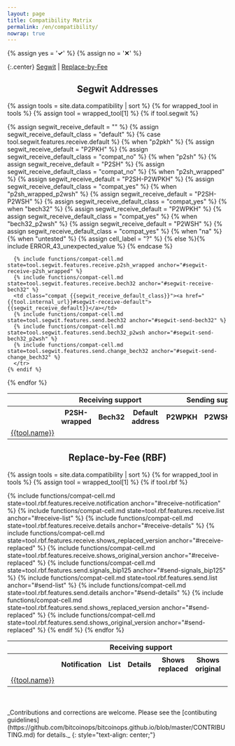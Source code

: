 ```yaml
---
layout: page
title: Compatibility Matrix
permalink: /en/compatibility/
nowrap: true
---
```

{% assign yes = '<span class="feature-yes"><strong>✓</strong></span>' %}
{% assign no = '<span class="feature-no"><strong>✕</strong></span>' %}
<style>
th, td { text-align: center; }
h1, h2, h3, h4, h5, h6 { text-align: center; }
</style>

{:.center}
[Segwit](#segwit-addresses) \| [Replace-by-Fee](#replace-by-fee-rbf)

## Segwit Addresses

<table class="compatibility">
  <tr>
    <th></th>
    <th colspan="3">Receiving support</th>
    <th colspan="3">Sending support</th>
  </tr>
  <tr>
    <th></th>
    <th>P2SH-wrapped</th>
    <th>Bech32</th>
    <th>Default address</th>
    <th>P2WPKH</th>
    <th>P2WSH</th>
    <th>Bech32 change</th>
  </tr>

{% assign tools = site.data.compatibility | sort %}
{% for wrapped_tool in tools %}
  {% assign tool = wrapped_tool[1] %}
    {% if tool.segwit %}
      <tr>
        <td><a href="{{tool.internal_url}}#segwit">{{tool.name}}</a></td>
      {% assign segwit_receive_default = "" %}
      {% assign segwit_receive_default_class = "default" %}
      {% case tool.segwit.features.receive.default %}
        {% when "p2pkh" %}
          {% assign segwit_receive_default = "P2PKH" %}
          {% assign segwit_receive_default_class = "compat_no" %}
        {% when "p2sh" %}
          {% assign segwit_receive_default = "P2SH" %}
          {% assign segwit_receive_default_class = "compat_no" %}
        {% when "p2sh_wrapped" %}
          {% assign segwit_receive_default = "P2SH-P2WPKH" %}
          {% assign segwit_receive_default_class = "compat_yes" %}
        {% when "p2sh_wrapped_p2wsh" %}
          {% assign segwit_receive_default = "P2SH-P2WSH" %}
          {% assign segwit_receive_default_class = "compat_yes" %}
        {% when "bech32" %}
          {% assign segwit_receive_default = "P2WPKH" %}
          {% assign segwit_receive_default_class = "compat_yes" %}
        {% when "bech32_p2wsh" %}
          {% assign segwit_receive_default = "P2WSH" %}
          {% assign segwit_receive_default_class = "compat_yes" %}
        {% when "na" %}
        {% when "untested" %}
          {% assign cell_label = "?" %}
        {% else %}{% include ERROR_43_unexpected_value %}
      {% endcase %}

      {% include functions/compat-cell.md state=tool.segwit.features.receive.p2sh_wrapped anchor="#segwit-receive-p2sh_wrapped" %}
      {% include functions/compat-cell.md state=tool.segwit.features.receive.bech32 anchor="#segwit-receive-bech32" %}
      <td class="compat {{segwit_receive_default_class}}"><a href="{{tool.internal_url}}#segwit-receive-default">{{segwit_receive_default}}</a></td>
      {% include functions/compat-cell.md state=tool.segwit.features.send.bech32 anchor="#segwit-send-bech32" %}
      {% include functions/compat-cell.md state=tool.segwit.features.send.bech32_p2wsh anchor="#segwit-send-bech32_p2wsh" %}
      {% include functions/compat-cell.md state=tool.segwit.features.send.change_bech32 anchor="#segwit-send-change_bech32" %}
      </tr>
    {% endif %}
{% endfor %}

</table>

## Replace-by-Fee (RBF)

<table class="compatibility">
  <tr>
    <th></th>
    <th colspan="5">Receiving support</th>
    <th colspan="5">Sending support</th>
  </tr>
  <tr>
    <th></th>
    <th>Notification</th>
    <th>List</th>
    <th>Details</th>
    <th>Shows replaced</th>
    <th>Shows original</th>
    <th>Signals BIP125</th>
    <th>List</th>
    <th>Details</th>
    <th>Shows replaced</th>
    <th>Shows original</th>
  </tr>

{% assign tools = site.data.compatibility | sort %}
{% for wrapped_tool in tools %}
  {% assign tool = wrapped_tool[1] %}
    {% if tool.rbf %}
      <tr>
        <td><a href="{{tool.internal_url}}#rbf">{{tool.name}}</a></td>
        {% include functions/compat-cell.md state=tool.rbf.features.receive.notification anchor="#receive-notification" %}
        {% include functions/compat-cell.md state=tool.rbf.features.receive.list anchor="#receive-list" %}
        {% include functions/compat-cell.md state=tool.rbf.features.receive.details anchor="#receive-details" %}
        {% include functions/compat-cell.md state=tool.rbf.features.receive.shows_replaced_version anchor="#receive-replaced" %}
        {% include functions/compat-cell.md state=tool.rbf.features.receive.shows_original_version anchor="#receive-replaced" %}
        {% include functions/compat-cell.md state=tool.rbf.features.send.signals_bip125 anchor="#send-signals_bip125" %}
        {% include functions/compat-cell.md state=tool.rbf.features.send.list anchor="#send-list" %}
        {% include functions/compat-cell.md state=tool.rbf.features.send.details anchor="#send-details" %}
        {% include functions/compat-cell.md state=tool.rbf.features.send.shows_replaced_version anchor="#send-replaced" %}
        {% include functions/compat-cell.md state=tool.rbf.features.send.shows_original_version anchor="#send-replaced" %}
      </tr>
    {% endif %}
{% endfor %}

</table>

<br/>
<br/>
_Contributions and corrections are welcome. Please see the [contibuting
guidelines](https://github.com/bitcoinops/bitcoinops.github.io/blob/master/CONTRIBUTING.md)
for details._
{: style="text-align: center;"}
